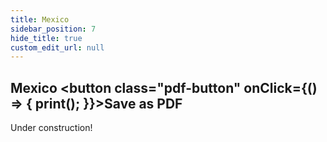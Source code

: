 ```yaml
---
title: Mexico
sidebar_position: 7  
hide_title: true
custom_edit_url: null
---
```

## Mexico <button class="pdf-button" onClick={() => { print(); }}>Save as PDF</button>

Under construction!